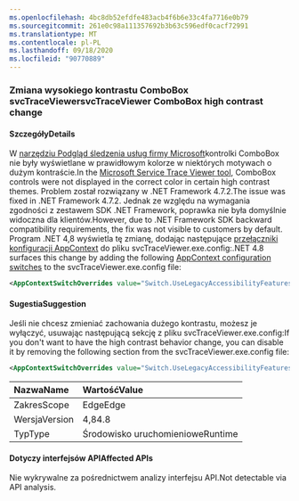 ```yaml
---
ms.openlocfilehash: 4bc8db52efdfe483acb4f6b6e33c4fa7716e0b79
ms.sourcegitcommit: 261e0c98a111357692b3b63c596edf0cacf72991
ms.translationtype: MT
ms.contentlocale: pl-PL
ms.lasthandoff: 09/18/2020
ms.locfileid: "90770889"
---
```

### <a name="svctraceviewer-combobox-high-contrast-change"></a><span data-ttu-id="47ea5-101">Zmiana wysokiego kontrastu ComboBox svcTraceViewer</span><span class="sxs-lookup"><span data-stu-id="47ea5-101">svcTraceViewer ComboBox high contrast change</span></span>

#### <a name="details"></a><span data-ttu-id="47ea5-102">Szczegóły</span><span class="sxs-lookup"><span data-stu-id="47ea5-102">Details</span></span>

<span data-ttu-id="47ea5-103">W [narzędziu Podgląd śledzenia usług firmy Microsoft](~/docs/framework/wcf/service-trace-viewer-tool-svctraceviewer-exe.md)kontrolki ComboBox nie były wyświetlane w prawidłowym kolorze w niektórych motywach o dużym kontraście.</span><span class="sxs-lookup"><span data-stu-id="47ea5-103">In the [Microsoft Service Trace Viewer tool](~/docs/framework/wcf/service-trace-viewer-tool-svctraceviewer-exe.md), ComboBox controls were not displayed in the correct color in certain high contrast themes.</span></span> <span data-ttu-id="47ea5-104">Problem został rozwiązany w .NET Framework 4.7.2.</span><span class="sxs-lookup"><span data-stu-id="47ea5-104">The issue was fixed in .NET Framework 4.7.2.</span></span> <span data-ttu-id="47ea5-105">Jednak ze względu na wymagania zgodności z zestawem SDK .NET Framework, poprawka nie była domyślnie widoczna dla klientów.</span><span class="sxs-lookup"><span data-stu-id="47ea5-105">However, due to .NET Framework SDK backward compatibility requirements, the fix was not visible to customers by default.</span></span> <span data-ttu-id="47ea5-106">Program .NET 4,8 wyświetla tę zmianę, dodając następujące [przełączniki konfiguracji AppContext](~/docs/framework/configure-apps/file-schema/runtime/appcontextswitchoverrides-element.md) do pliku svcTraceViewer.exe.config:</span><span class="sxs-lookup"><span data-stu-id="47ea5-106">.NET 4.8 surfaces this change by adding the following [AppContext configuration switches](~/docs/framework/configure-apps/file-schema/runtime/appcontextswitchoverrides-element.md) to the svcTraceViewer.exe.config file:</span></span>

```xml
<AppContextSwitchOverrides value="Switch.UseLegacyAccessibilityFeatures=false;Switch.UseLegacyAccessibilityFeatures.2=false" />
```

#### <a name="suggestion"></a><span data-ttu-id="47ea5-107">Sugestia</span><span class="sxs-lookup"><span data-stu-id="47ea5-107">Suggestion</span></span>

<span data-ttu-id="47ea5-108">Jeśli nie chcesz zmieniać zachowania dużego kontrastu, możesz je wyłączyć, usuwając następującą sekcję z pliku svcTraceViewer.exe.config:</span><span class="sxs-lookup"><span data-stu-id="47ea5-108">If you don't want to have the high contrast behavior change, you can disable it by removing the following section from the svcTraceViewer.exe.config file:</span></span>

```xml
<AppContextSwitchOverrides value="Switch.UseLegacyAccessibilityFeatures=false;Switch.UseLegacyAccessibilityFeatures.2=false" />
```

| <span data-ttu-id="47ea5-109">Nazwa</span><span class="sxs-lookup"><span data-stu-id="47ea5-109">Name</span></span>    | <span data-ttu-id="47ea5-110">Wartość</span><span class="sxs-lookup"><span data-stu-id="47ea5-110">Value</span></span>   |
|:--------|:--------|
| <span data-ttu-id="47ea5-111">Zakres</span><span class="sxs-lookup"><span data-stu-id="47ea5-111">Scope</span></span>   | <span data-ttu-id="47ea5-112">Edge</span><span class="sxs-lookup"><span data-stu-id="47ea5-112">Edge</span></span>    |
| <span data-ttu-id="47ea5-113">Wersja</span><span class="sxs-lookup"><span data-stu-id="47ea5-113">Version</span></span> | <span data-ttu-id="47ea5-114">4,8</span><span class="sxs-lookup"><span data-stu-id="47ea5-114">4.8</span></span>     |
| <span data-ttu-id="47ea5-115">Typ</span><span class="sxs-lookup"><span data-stu-id="47ea5-115">Type</span></span>    | <span data-ttu-id="47ea5-116">Środowisko uruchomieniowe</span><span class="sxs-lookup"><span data-stu-id="47ea5-116">Runtime</span></span> |

#### <a name="affected-apis"></a><span data-ttu-id="47ea5-117">Dotyczy interfejsów API</span><span class="sxs-lookup"><span data-stu-id="47ea5-117">Affected APIs</span></span>

<span data-ttu-id="47ea5-118">Nie wykrywalne za pośrednictwem analizy interfejsu API.</span><span class="sxs-lookup"><span data-stu-id="47ea5-118">Not detectable via API analysis.</span></span>

<!--

#### Affected APIs

Not detectable via API analysis.

-->
